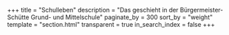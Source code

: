 +++
title = "Schulleben"
description = "Das geschieht in der Bürgermeister-Schütte Grund- und Mittelschule"
paginate_by = 300
sort_by = "weight"
template = "section.html"
transparent = true
in_search_index = false
+++